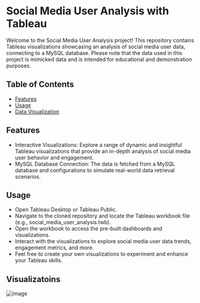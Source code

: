 # Social Media User Analysis with Tableau

Welcome to the Social Media User Analysis project! This repository contains Tableau visualizations showcasing an analysis of social media user data, connecting to a MySQL database. Please note that the data used in this project is mimicked data and is intended for educational and demonstration purposes.

## Table of Contents

- [Features](#features)
- [Usage](#usage)
- [Data Visualization](#visualizatoins)

## Features
- Interactive Visualizations: Explore a range of dynamic and insightful Tableau visualizations that provide an in-depth analysis of social media user behavior and engagement.
- MySQL Database Connection: The data is fetched from a MySQL database and configurations to simulate real-world data retrieval scenarios.

## Usage

- Open Tableau Desktop or Tableau Public.
- Navigate to the cloned repository and locate the Tableau workbook file (e.g., social_media_user_analysis.twb).
- Open the workbook to access the pre-built dashboards and visualizations.
- Interact with the visualizations to explore social media user data trends, engagement metrics, and more.
- Feel free to create your own visualizations to experiment and enhance your Tableau skills.

## Visualizatoins

![image](https://github.com/pg3328/Social-Media-Platform-User-Analysis/assets/98541833/3fb44530-48c8-4a03-80aa-3059fef51e71)




